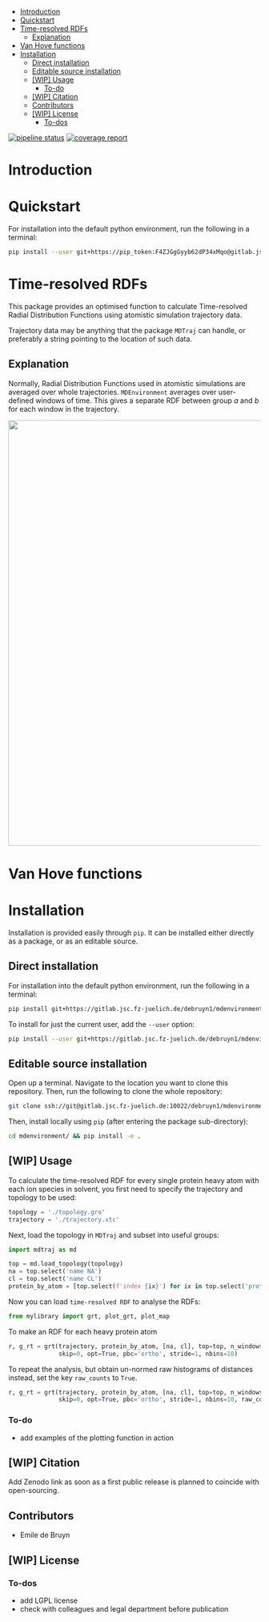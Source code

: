- [Introduction](#sec-1)
- [Quickstart](#sec-2)
- [Time-resolved RDFs](#sec-3)
  - [Explanation](#sec-3-1)
- [Van Hove functions](#sec-4)
- [Installation](#sec-5)
  - [Direct installation](#sec-5-1)
  - [Editable source installation](#sec-5-2)
  - [[WIP] Usage](#sec-5-3)
    - [To-do](#sec-5-3-1)
  - [[WIP] Citation](#sec-5-4)
  - [Contributors](#sec-5-5)
  - [[WIP] License](#sec-5-6)
    - [To-dos](#sec-5-6-1)

<a href="https://gitlab.jsc.fz-juelich.de/debruyn1/mdenvironment/-/commits/master"><img alt="pipeline status" src="https://gitlab.jsc.fz-juelich.de/debruyn1/mdenvironment/badges/master/pipeline.svg" /></a>  <a href="https://gitlab.jsc.fz-juelich.de/debruyn1/mdenvironment/-/commits/master"><img alt="coverage report" src="https://gitlab.jsc.fz-juelich.de/debruyn1/mdenvironment/badges/master/coverage.svg" /></a>

# Introduction<a id="sec-1"></a>

# Quickstart<a id="sec-2"></a>

For installation into the default python environment, run the following in a terminal:

```bash
pip install --user git+https://pip_token:F4ZJGgGyyb62dP34xMqo@gitlab.jsc.fz-juelich.de/debruyn1/mdenvironment.git
```

# Time-resolved RDFs<a id="sec-3"></a>

This package provides an optimised function to calculate Time-resolved Radial Distribution Functions using atomistic simulation trajectory data.

Trajectory data may be anything that the package `MDTraj` can handle, or preferably a string pointing to the location of such data.

## Explanation<a id="sec-3-1"></a>

Normally, Radial Distribution Functions used in atomistic simulations are averaged over whole trajectories. `MDEnvironment` averages over user-defined windows of time. This gives a separate RDF between group *a* and *b* for each window in the trajectory.

<img src="docs/trrdf.svg" width="850px">

# Van Hove functions<a id="sec-4"></a>

# Installation<a id="sec-5"></a>

Installation is provided easily through `pip`. It can be installed either directly as a package, or as an editable source.

## Direct installation<a id="sec-5-1"></a>

For installation into the default python environment, run the following in a terminal:

```bash
pip install git+https://gitlab.jsc.fz-juelich.de/debruyn1/mdenvironment
```

To install for just the current user, add the `--user` option:

```bash
pip install --user git+https://gitlab.jsc.fz-juelich.de/debruyn1/mdenvironment
```

## Editable source installation<a id="sec-5-2"></a>

Open up a terminal. Navigate to the location you want to clone this repository. Then, run the following to clone the whole repository:

```bash
git clone ssh://git@gitlab.jsc.fz-juelich.de:10022/debruyn1/mdenvironment
```

Then, install locally using `pip` (after entering the package sub-directory):

```bash
cd mdenvironment/ && pip install -e .
```

## [WIP] Usage<a id="sec-5-3"></a>

To calculate the time-resolved RDF for every single protein heavy atom with each ion species in solvent, you first need to specify the trajectory and topology to be used:

```python
topology = './topology.gro'
trajectory = './trajectory.xtc'
```

Next, load the topology in `MDTraj` and subset into useful groups:

```python
import mdtraj as md

top = md.load_topology(topology)
na = top.select('name NA')
cl = top.select('name CL')
protein_by_atom = [top.select(f'index {ix}') for ix in top.select('protein and not type H')]
```

Now you can load `time-resolved RDF` to analyse the RDFs:

```python
from mylibrary import grt, plot_grt, plot_map
```

To make an RDF for each heavy protein atom

```python
r, g_rt = grt(trajectory, protein_by_atom, [na, cl], top=top, n_windows=4_500, window_size=100,\
              skip=0, opt=True, pbc='ortho', stride=1, nbins=10)
```

To repeat the analysis, but obtain un-normed raw histograms of distances instead, set the key `raw_counts` to `True`.

```python
r, g_rt = grt(trajectory, protein_by_atom, [na, cl], top=top, n_windows=4_500, window_size=100,\
              skip=0, opt=True, pbc='ortho', stride=1, nbins=10, raw_counts=True)
```

### To-do<a id="sec-5-3-1"></a>

-   add examples of the plotting function in action

## [WIP] Citation<a id="sec-5-4"></a>

Add Zenodo link as soon as a first public release is planned to coincide with open-sourcing.

## Contributors<a id="sec-5-5"></a>

-   Emile de Bruyn

## [WIP] License<a id="sec-5-6"></a>

### To-dos<a id="sec-5-6-1"></a>

-   add LGPL license
-   check with colleagues and legal department before publication
